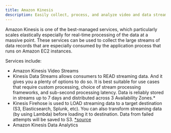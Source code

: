 ```yaml
---
title: Amazon Kinesis
description: Easily collect, process, and analyze video and data streams
---
```


Amazon Kinesis is one of the best-managed services, which particularly scales elastically especially for real-time processing of the data at a massive point. These services can be used to collect the large streams of data records that are especially consumed by the application process that runs on Amazon EC2 instances.

Services include:
- Amazon Kinesis Video Streams
- Kinesis Data Streams allows consumers to READ streaming data. And it gives you a plenty of options to do so. It is best suitable for use cases that require custom processing, choice of stream processing frameworks, and sub-second processing latency. Data is reliably stored in streams up to 7 days and distributed across 3 Availability Zones.*
- Kinesis Firehose is used to LOAD streaming data to a target destination (S3, Elasticsearch, Splunk, etc). You can also transform streaming data (by using Lambda) before loading it to destination. Data from failed attempts will be saved to S3. [*source](https://stackoverflow.com/a/64154811/11464527)
- Amazon Kinesis Data Analytics
